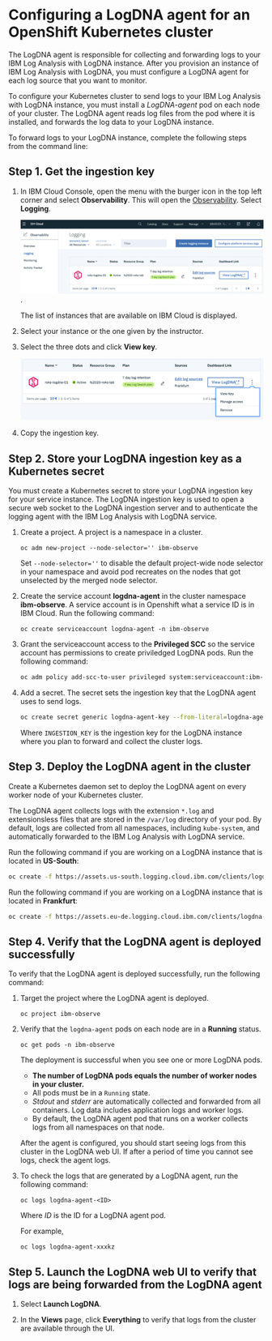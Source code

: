 # Configuring a LogDNA agent for an OpenShift Kubernetes cluster

The LogDNA agent is responsible for collecting and forwarding logs to your IBM Log Analysis with LogDNA instance. After you provision an instance of IBM Log Analysis with LogDNA, you must configure a LogDNA agent for each log source that you want to monitor.

To configure your Kubernetes cluster to send logs to your IBM Log Analysis with LogDNA instance, you must install a *LogDNA-agent* pod on each node of your cluster. The LogDNA agent reads log files from the pod where it is installed, and forwards the log data to your LogDNA instance.

To forward logs to your LogDNA instance, complete the following steps from the command line:


## Step 1. Get the ingestion key

1. In IBM Cloud Console, open the menu with the burger icon in the top left corner and select **Observability**. This will open the [Observability](https://cloud.ibm.com/observe/monitoring). Select **Logging**. 

    ![](../assets/icp-logging.png).

    The list of instances that are available on IBM Cloud is displayed.

3. Select your instance or the one given by the instructor.

4. Select the three dots and click **View key**.

    ![](../assets/icp-logging-key.png)

5. Copy the ingestion key.



## Step 2. Store your LogDNA ingestion key as a Kubernetes secret

You must create a Kubernetes secret to store your LogDNA ingestion key for your service instance. The LogDNA ingestion key is used to open a secure web socket to the LogDNA ingestion server and to authenticate the logging agent with the IBM Log Analysis with LogDNA service.

1. Create a project. A project is a namespace in a cluster.

    ```
    oc adm new-project --node-selector='' ibm-observe
    ```

    Set `--node-selector=''` to disable the default project-wide node selector in your namespace and avoid pod recreates on the nodes that got unselected by the merged node selector.

2. Create the service account **logdna-agent** in the cluster namespace **ibm-observe**. A service account is in Openshift what a service ID is in IBM Cloud. Run the following command:

    ```
    oc create serviceaccount logdna-agent -n ibm-observe
    ```

4. Grant the serviceaccount access to the **Privileged SCC** so the service account has permissions to create priviledged LogDNA pods. Run the following command:

    ```sh
    oc adm policy add-scc-to-user privileged system:serviceaccount:ibm-observe:logdna-agent
    ```

5. Add a secret. The secret sets the ingestion key that the LogDNA agent uses to send logs.

    ```sh
    oc create secret generic logdna-agent-key --from-literal=logdna-agent-key=INGESTION_KEY -n ibm-observe 
    ```

    Where `INGESTION_KEY` is the ingestion key for the LogDNA instance where you plan to forward and collect the cluster logs.


## Step 3. Deploy the LogDNA agent in the cluster

Create a Kubernetes daemon set to deploy the LogDNA agent on every worker node of your Kubernetes cluster. 

The LogDNA agent collects logs with the extension `*.log` and extensionsless files that are stored in the `/var/log` directory of your pod. By default, logs are collected from all namespaces, including `kube-system`, and automatically forwarded to the IBM Log Analysis with LogDNA service.

Run the following command if you are working on a LogDNA instance that is located in **US-South**:

```sh
oc create -f https://assets.us-south.logging.cloud.ibm.com/clients/logdna-agent-ds-os.yaml -n ibm-observe
```

Run the following command if you are working on a LogDNA instance that is located in **Frankfurt**:

```sh
oc create -f https://assets.eu-de.logging.cloud.ibm.com/clients/logdna-agent-ds-os.yaml -n ibm-observe
```

## Step 4. Verify that the LogDNA agent is deployed successfully

To verify that the LogDNA agent is deployed successfully, run the following command:

1. Target the project where the LogDNA agent is deployed.

    ```
    oc project ibm-observe
    ```

2. Verify that the `logdna-agent` pods on each node are in a **Running** status.

    ```
    oc get pods -n ibm-observe
    ```


    The deployment is successful when you see one or more LogDNA pods.
    * **The number of LogDNA pods equals the number of worker nodes in your cluster.**
    * All pods must be in a `Running` state.
    * *Stdout* and *stderr* are automatically collected and forwarded from all containers. Log data includes application logs and worker logs.
    * By default, the LogDNA agent pod that runs on a worker collects logs from all namespaces on that node.

    After the agent is configured, you should start seeing logs from this cluster in the LogDNA web UI. If after a period of time you cannot see logs, check the agent logs.

3. To check the logs that are generated by a LogDNA agent, run the following command:

    ```
    oc logs logdna-agent-<ID>
    ```

    Where *ID* is the ID for a LogDNA agent pod. 

    For example, 

    ```
    oc logs logdna-agent-xxxkz
    ```


## Step 5. Launch the LogDNA web UI to verify that logs are being forwarded from the LogDNA agent

1. Select **Launch LogDNA**.

2. In the **Views** page, click **Everything** to verify that logs from the cluster are available through the UI. 



